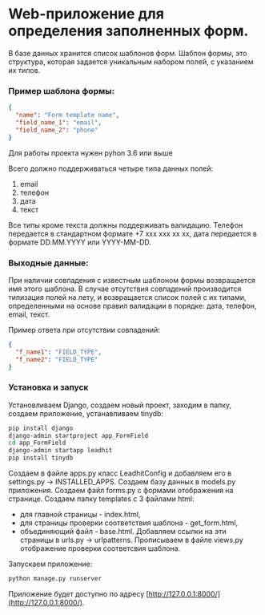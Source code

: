 # Web-приложение для определения заполненных форм.

В базе данных хранится список шаблонов форм.
Шаблон формы, это структура, которая задается уникальным набором полей, с указанием их типов.

### Пример шаблона формы:
```json
{
  "name": "Form template name",
  "field_name_1": "email",
  "field_name_2": "phone"
}
```
Для работы проекта нужен pyhon 3.6 или выше

Всего должно поддерживаться четыре типа данных полей: 
1. email
2. телефон
3. дата
4. текст

Все типы кроме текста должны поддерживать валидацию. Телефон передается в стандартном формате +7 xxx xxx xx xx, дата передается в формате DD.MM.YYYY или YYYY-MM-DD.

### Выходные данные:

При наличии совпадения с известным шаблоном формы возвращается имя этого шаблона. В случае отсутствия совпадений
производится типизация полей на лету, и возвращается список полей с их типами, определенными на основе правил валидации
в порядке: дата, телефон, email, текст.

Пример ответа при отсутствии совпадений:

```json
{
  "f_name1": "FIELD_TYPE",
  "f_name2": "FIELD_TYPE"
}
```

### Установка и запуск

Установливаем Django, создаем новый проект, заходим в папку, создаем приложение, устанавливаем tinydb:

```bash
pip install django
django-admin startproject app_FormField
cd app_FormField
django-admin startapp leadhit
pip install tinydb
```
Создаем в файле apps.py класс LeadhitConfig и добавляем его в settings.py -> INSTALLED_APPS.
Создаем базу данных в models.py приложения.
Создаем файл forms.py с формами отображения на странице.
Создаем папку templates с 3 файлами html:
 - для главной страницы - index.html,
 - для страницы проверки соответствия шаблона - get_form.html,
 - объединяющий файл - base.html.
Добавляем ссылки на эти страницы в urls.py -> urlpatterns.
Прописываем в файле views.py отображение проверки соответсвия шаблона.

Запускаем приложение:

```bash
python manage.py runserver
```

Приложение будет доступно по адресу [http://127.0.0.1:8000/](http://127.0.0.1:8000/).  
